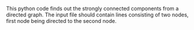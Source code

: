 This python code finds out the strongly connected components from a directed graph. The input file should contain lines consisting of two nodes, first node being directed to the second node.

